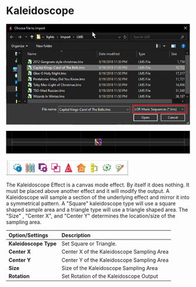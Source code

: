 # Kaleidoscope

![Icon](../../.gitbook/assets/image%20%28466%29.png)

![Sequencer Grid](../../.gitbook/assets/image-787.png)

![](../../.gitbook/assets/image%20%28359%29.png)

The Kaleidoscope Effect is a canvas mode effect. By itself it does nothing. It must be placed above another effect and it will modify the output. A Kaleidoscope will sample a section of the underlying effect and mirror it into a symmetrical pattern. A "Square" kaleidoscope type will use a square shaped sample area and a triangle type will use a triangle shaped area. The "Size" , "Center X", and "Center Y" determines the location/size of the sampling area.

| Option/Settings | Description |
| :--- | :--- |
| **Kaleidoscope Type** | Set Square or Triangle. |
| **Center X** | Center X of the Kaleidoscope Sampling Area |
| **Center Y** | Center Y of the Kaleidoscope Sampling Area |
| **Size** | Size of the Kaleidoscope Sampling Area |
| **Rotation** | Set Rotation of the Kaleidoscope Output |

